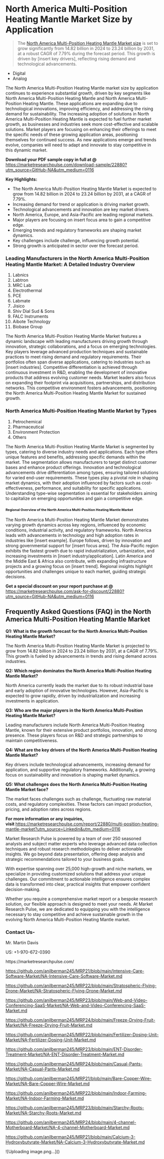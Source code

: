 <h1>North America Multi-Position Heating Mantle Market&nbsp;Size by Application</h1><blockquote><p>The <a href="https://marketresearchpulse.com/download-sample/22880?utm_source=GitHub-NA&amp;utm_medium=0116">North America Multi-Position Heating Mantle Market size</a> is set to grow significantly from 14.82 billion in 2024 to 23.24 billion by 2031, at a robust CAGR of 7.79% during the forecast period. This growth is driven by [insert key drivers], reflecting rising demand and technological advancements.</p></blockquote><ul><li>Digital<li> Analog</li></ul><p>The North America Multi-Position Heating Mantle market size by application continues to experience substantial growth, driven by key segments like North America Multi-Position Heating Mantle and North America Multi-Position Heating Mantle. These applications are expanding due to technological innovations, improving efficiency, and addressing the rising demand for sustainability. The increasing adoption of solutions in North America Multi-Position Heating Mantle is expected to fuel further market growth, as businesses and industries seek more cost-effective and scalable solutions. Market players are focusing on enhancing their offerings to meet the specific needs of these growing application areas, positioning themselves for continued success. As new applications emerge and trends evolve, companies will need to adapt and innovate to stay competitive in this dynamic market.</p><p><strong>Download your PDF sample copy in full at @ </strong><a href="https://marketresearchpulse.com/download-sample/22880?utm_source=GitHub-NA&amp;utm_medium=0116">https://marketresearchpulse.com/download-sample/22880?utm_source=GitHub-NA&amp;utm_medium=0116</a></p><p><strong>Key Highlights: </strong></p><ul><li>The North America Multi-Position Heating Mantle Market is expected to grow from 14.82 billion in 2024 to 23.24 billion by 2031, at a CAGR of 7.79%.</li><li>Increasing demand for trend or application is driving market growth.</li><li>Technological advancements and innovation are key market drivers.</li><li>North America, Europe, and Asia-Pacific are leading regional markets.</li><li>Major players are focusing on insert focus area to gain a competitive edge.</li><li>Emerging trends and regulatory frameworks are shaping market dynamics.</li><li>Key challenges include challenge, influencing growth potential.</li><li>Strong growth is anticipated in sector over the forecast period.</li></ul><h3>Leading Manufacturers in the North America Multi-Position Heating Mantle Market: A Detailed Industry Overview</h3><ol><li>Labnics</li><li>Labtron</li><li>MRC Lab</li><li>Electrothermal</li><li>PCE</li><li>Labmate</li><li>Jisico</li><li>Shiv Dial Sud & Sons</li><li>FALC Instruments</li><li>Aibote Technology</li><li>Biobase Group</li></ol><div class="flex max-w-full flex-col flex-grow"><div class="min-h-8 text-message flex w-full flex-col items-end gap-2 whitespace-normal break-words [.text-message+&amp;]:mt-5" dir="auto" data-message-author-role="assistant" data-message-id="fd8432e4-4910-450d-b182-61b7bfb0a01f" data-message-model-slug="gpt-4o"><div class="flex w-full flex-col gap-1 empty:hidden first:pt-[3px]"><div class="markdown prose w-full break-words dark:prose-invert light"><p>The North America Multi-Position Heating Mantle Market features a dynamic landscape with leading manufacturers driving growth through innovation, strategic collaborations, and a focus on emerging technologies. Key players leverage advanced production techniques and sustainable practices to meet rising demand and regulatory requirements. Their portfolios often span diverse applications, catering to industries such as [insert industries]. Competitive differentiation is achieved through continuous investment in R&amp;D, enabling the development of innovative products that address evolving customer needs. Market leaders also focus on expanding their footprint via acquisitions, partnerships, and distribution networks. This competitive environment fosters advancements, positioning the North America Multi-Position Heating Mantle Market for sustained growth.</p></div></div></div></div><h3>North America Multi-Position Heating Mantle Market by Types</h3><ol><li>Petrochemical<li> Pharmaceutical<li> Environment Protection<li> Others</li></ol><div class="flex max-w-full flex-col flex-grow"><div class="min-h-8 text-message flex w-full flex-col items-end gap-2 whitespace-normal break-words [.text-message+&amp;]:mt-5" dir="auto" data-message-author-role="assistant" data-message-id="084470be-0bb7-4664-bddf-5156b4f41249" data-message-model-slug="gpt-4o-mini"><div class="flex w-full flex-col gap-1 empty:hidden first:pt-[3px]"><div class="markdown prose w-full break-words dark:prose-invert light"><p>The North America Multi-Position Heating Mantle Market is segmented by types, catering to diverse industry needs and applications. Each type offers unique features and benefits, addressing specific demands within the market. The segmentation allows manufacturers to target distinct customer bases and enhance product offerings. Innovation and technological advancements drive differentiation among types, ensuring tailored solutions for varied end-user requirements. These types play a pivotal role in shaping market dynamics, with their adoption influenced by factors such as cost-effectiveness, performance, and suitability for specific applications. Understanding type-wise segmentation is essential for stakeholders aiming to capitalize on emerging opportunities and gain a competitive edge.</p></div></div></div></div><h3><span style="font-size: 11px;">Regional Overview of the North America Multi-Position Heating Mantle Market</span></h3><div class="flex max-w-full flex-col flex-grow"><div class="min-h-8 text-message flex w-full flex-col items-end gap-2 whitespace-normal break-words [.text-message+&amp;]:mt-5" dir="auto" data-message-author-role="assistant" data-message-id="e9038762-ce64-4e30-91c9-9bd413514231" data-message-model-slug="gpt-4o-mini"><div class="flex w-full flex-col gap-1 empty:hidden first:pt-[3px]"><div class="markdown prose w-full break-words dark:prose-invert light"><p>The North America Multi-Position Heating Mantle Market demonstrates varying growth dynamics across key regions, influenced by economic conditions, industrial activity, and regulatory frameworks. North America leads with advancements in technology and high adoption rates in industries like [insert example]. Europe follows, driven by innovation and strong governmental support for [insert focus area]. The Asia-Pacific region exhibits the fastest growth due to rapid industrialization, urbanization, and increasing investments in [insert industry/application]. Latin America and the Middle East &amp; Africa also contribute, with expanding infrastructure projects and a growing focus on [insert trend]. Regional insights highlight opportunities and challenges unique to each market, guiding strategic decisions.</p></div></div></div></div><p><strong>Get a special discount on your report purchase at @ </strong><a href="https://marketresearchpulse.com/ask-for-discount/22880?utm_source=GitHub-NA&amp;utm_medium=0116">https://marketresearchpulse.com/ask-for-discount/22880?utm_source=GitHub-NA&amp;utm_medium=0116</a></p><h2>Frequently Asked Questions (FAQ) in the North America Multi-Position Heating Mantle Market</h2><p><strong>Q1: What is the growth forecast for the North America Multi-Position Heating Mantle Market?</strong></p><p>The North America Multi-Position Heating Mantle Market is projected to grow from 14.82 billion in 2024 to 23.24 billion by 2031, at a CAGR of 7.79%. This growth is fueled by advancements in trends and rising demand across industries.</p><p><strong>Q2: Which region dominates the North America Multi-Position Heating Mantle Market?</strong></p><p>North America currently leads the market due to its robust industrial base and early adoption of innovative technologies. However, Asia-Pacific is expected to grow rapidly, driven by industrialization and increasing investments in application.</p><p><strong>Q3: Who are the major players in the North America Multi-Position Heating Mantle Market?</strong></p><p>Leading manufacturers include North America Multi-Position Heating Mantle, known for their extensive product portfolios, innovation, and strong presence. These players focus on R&amp;D and strategic partnerships to maintain competitiveness.</p><p><strong>Q4: What are the key drivers of the North America Multi-Position Heating Mantle Market?</strong></p><p>Key drivers include technological advancements, increasing demand for application, and supportive regulatory frameworks. Additionally, a growing focus on sustainability and innovation is shaping market dynamics.</p><p><strong>Q5: What challenges does the North America Multi-Position Heating Mantle Market face?</strong></p><p>The market faces challenges such as challenge, fluctuating raw material costs, and regulatory complexities. These factors can impact production, pricing, and adoption rates across regions.</p><p><strong>For more information or any inquiries, visit&nbsp;</strong><a href="https://marketresearchpulse.com/report/22880/multi-position-heating-mantle-market?utm_source=Linkedin&utm_medium=0116">https://marketresearchpulse.com/report/22880/multi-position-heating-mantle-market?utm_source=Linkedin&utm_medium=0116</a></p><p>Market Research Pulse is powered by a team of over 250 seasoned analysts and subject matter experts who leverage advanced data collection techniques and robust research methodologies to deliver actionable insights. We go beyond data presentation, offering deep analysis and strategic recommendations tailored to your business goals.</p><p>With expertise spanning over 25,000 high-growth and niche markets, we specialize in providing customized solutions that address your unique challenges. Our commitment to actionable intelligence ensures complex data is transformed into clear, practical insights that empower confident decision-making.</p><p>Whether you require a comprehensive market report or a bespoke research solution, our flexible approach is designed to meet your needs. At Market Research Pulse, we are dedicated to equipping you with the intelligence necessary to stay competitive and achieve sustainable growth in the evolving North America Multi-Position Heating Mantle market.</p><h3><strong>Contact Us-</strong></h3><p>Mr. Martin Davis</p><p>US: +1-970-672-0390</p><p>https://marketresearchpulse.com/</p><p><a href="https://github.com/anilberman245/MRP21/blob/main/Intensive-Care-Software-Market/NA-Intensive-Care-Software-Market.md">https://github.com/anilberman245/MRP21/blob/main/Intensive-Care-Software-Market/NA-Intensive-Care-Software-Market.md</a></p><p><a href="https://github.com/anilberman245/MRP22/blob/main/Stratospheric-Flying-Drone-Market/NA-Stratospheric-Flying-Drone-Market.md">https://github.com/anilberman245/MRP22/blob/main/Stratospheric-Flying-Drone-Market/NA-Stratospheric-Flying-Drone-Market.md</a></p><p><a href="https://github.com/anilberman245/MRP23/blob/main/Web-and-Video-Conferencing-SaaS-Market/NA-Web-and-Video-Conferencing-SaaS-Market.md">https://github.com/anilberman245/MRP23/blob/main/Web-and-Video-Conferencing-SaaS-Market/NA-Web-and-Video-Conferencing-SaaS-Market.md</a></p><p><a href="https://github.com/anilberman245/MRP24/blob/main/Freeze-Drying-Fruit-Market/NA-Freeze-Drying-Fruit-Market.md">https://github.com/anilberman245/MRP24/blob/main/Freeze-Drying-Fruit-Market/NA-Freeze-Drying-Fruit-Market.md</a></p><p><a href="https://github.com/anilberman245/MRP22/blob/main/Fertilizer-Dosing-Unit-Market/NA-Fertilizer-Dosing-Unit-Market.md">https://github.com/anilberman245/MRP22/blob/main/Fertilizer-Dosing-Unit-Market/NA-Fertilizer-Dosing-Unit-Market.md</a></p><p><a href="https://github.com/anilberman245/MRP23/blob/main/ENT-Disorder-Treatment-Market/NA-ENT-Disorder-Treatment-Market.md">https://github.com/anilberman245/MRP23/blob/main/ENT-Disorder-Treatment-Market/NA-ENT-Disorder-Treatment-Market.md</a></p><p><a href="https://github.com/anilberman245/MRP24/blob/main/Casual-Pants-Market/NA-Casual-Pants-Market.md">https://github.com/anilberman245/MRP24/blob/main/Casual-Pants-Market/NA-Casual-Pants-Market.md</a></p><p><a href="https://github.com/anilberman245/MRP21/blob/main/Bare-Copper-Wire-Market/NA-Bare-Copper-Wire-Market.md">https://github.com/anilberman245/MRP21/blob/main/Bare-Copper-Wire-Market/NA-Bare-Copper-Wire-Market.md</a></p><p><a href="https://github.com/anilberman245/MRP22/blob/main/Indoor-Farming-Market/NA-Indoor-Farming-Market.md">https://github.com/anilberman245/MRP22/blob/main/Indoor-Farming-Market/NA-Indoor-Farming-Market.md</a></p><p><a href="https://github.com/anilberman245/MRP23/blob/main/Starchy-Roots-Market/NA-Starchy-Roots-Market.md">https://github.com/anilberman245/MRP23/blob/main/Starchy-Roots-Market/NA-Starchy-Roots-Market.md</a></p><p><a href="https://github.com/anilberman245/MRP24/blob/main/4-channel-Motherboard-Market/NA-4-channel-Motherboard-Market.md">https://github.com/anilberman245/MRP24/blob/main/4-channel-Motherboard-Market/NA-4-channel-Motherboard-Market.md</a></p><p><a href="https://github.com/anilberman245/MRP21/blob/main/Calcium-3-Hydroxybutyrate-Market/NA-Calcium-3-Hydroxybutyrate-Market.md">https://github.com/anilberman245/MRP21/blob/main/Calcium-3-Hydroxybutyrate-Market/NA-Calcium-3-Hydroxybutyrate-Market.md</a></p>
![Uploading image.png…]()
